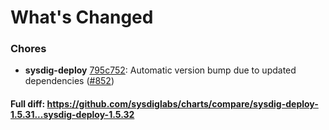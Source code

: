 # What's Changed

### Chores
- **sysdig-deploy** [795c752](https://github.com/sysdiglabs/charts/commit/795c752e713ff08c2323312c00fb78ee4a5c045d): Automatic version bump due to updated dependencies ([#852](https://github.com/sysdiglabs/charts/issues/852))

#### Full diff: https://github.com/sysdiglabs/charts/compare/sysdig-deploy-1.5.31...sysdig-deploy-1.5.32
